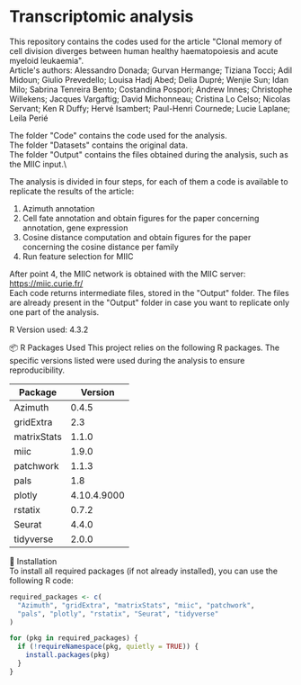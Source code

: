 # Transcriptomic analysis
This repository contains the codes used for the article "Clonal memory of cell division diverges between human healthy haematopoiesis and acute myeloid leukaemia".\
Article's authors: Alessandro Donada; Gurvan Hermange; Tiziana Tocci; Adil Midoun; Giulio Prevedello; Louisa Hadj Abed; Delia Dupré; Wenjie Sun; Idan Milo; Sabrina Tenreira Bento; Costandina Pospori; Andrew Innes; Christophe Willekens; Jacques Vargaftig; David Michonneau; Cristina Lo Celso; Nicolas Servant; Ken R Duffy; Hervé Isambert; Paul-Henri Cournede; Lucie Laplane; Leila Perié

The folder "Code" contains the code used for the analysis.\
The folder "Datasets" contains the original data.\
The folder "Output" contains the files obtained during the analysis, such as the MIIC input.\

The analysis is divided in four steps, for each of them a code is available to replicate the results of the article:
1. Azimuth annotation 
2. Cell fate annotation and obtain figures for the paper concerning annotation, gene expression 
3. Cosine distance computation and obtain figures for the paper concerning the cosine distance per family 
4. Run feature selection for MIIC 

After point 4, the MIIC network is obtained with the MIIC server: https://miic.curie.fr/ \
Each code returns intermediate files, stored in the "Output" folder. The files are already present in the "Output" folder in case you want to replicate only one part of the analysis.

R Version used: 4.3.2

📦 R Packages Used
This project relies on the following R packages. The specific versions listed were used during the analysis to ensure reproducibility.

| Package       | Version        |
|---------------|----------------|
| Azimuth       | 0.4.5          |
| gridExtra     | 2.3            |
| matrixStats   | 1.1.0          |
| miic          | 1.9.0          |
| patchwork     | 1.1.3          |
| pals          | 1.8            |
| plotly        | 4.10.4.9000    |
| rstatix       | 0.7.2          |
| Seurat        | 4.4.0          |
| tidyverse     | 2.0.0          |

🔧 Installation\
To install all required packages (if not already installed), you can use the following R code:

```r
required_packages <- c(
  "Azimuth", "gridExtra", "matrixStats", "miic", "patchwork",
  "pals", "plotly", "rstatix", "Seurat", "tidyverse"
)

for (pkg in required_packages) {
  if (!requireNamespace(pkg, quietly = TRUE)) {
    install.packages(pkg)
  }
}
```


